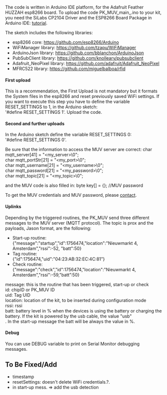 The code is written in Arduino IDE platform, for the Adafruit Feather HUZZAH esp8266 board.
To upload the code PK_MUV_main_.ino to your kit, you need the SiLabs CP2104 Driver and the ESP8266 Board Package in Arduino IDE: [tutorial](https://learn.adafruit.com/adafruit-feather-huzzah-esp8266/using-arduino-ide).

The sketch includes the following libraries:
* esp8266 core: https://github.com/esp8266/Arduino
* WiFiManager library: https://github.com/tzapu/WiFiManager
* ArduinoJson library: https://github.com/bblanchon/ArduinoJson
* PubSubClient library: https://github.com/knolleary/pubsubclient
* Adafruit_NeoPixel library: https://github.com/adafruit/Adafruit_NeoPixel
* MFRC522 library: https://github.com/miguelbalboa/rfid


#### First upload
This is a recommendation, the First Upload is not mandatory but it formats the System files in the esp8266 and reset previously saved WiFi settings.
If you want to execute this step you have to define the variable RESET_SETTINGS  to 1, in the Arduino sketch: <br>
'#define RESET_SETTINGS 1'.
Upload the code.

#### Second and further uploads
In the Arduino sketch define the variable RESET_SETTINGS 0:<br>
'#define RESET_SETTINGS 0'.

Be sure that the information to access the MUV server are correct:
char mqtt_server[41] = "<my_server>\0";<br>
char mqtt_portStr[21] = "<my_port>\0";<br>
char mqtt_username[21] = "<my_username>\0";<br>
char mqtt_password[21] = "<my_password>\0";<br>
char mqtt_topic[21] = "<my_topic>\0";<br>

and the MUV code is also filled in:
byte key[] = {};    //MUV password

To get the MUV credentials and MUV password, please [contact](https://github.com/emmapa/proximity_kit/tree/master/PK_MUV#Contacts).

#### Uplinks
Depending by the triggered routines, the PK_MUV send three different messages to the MUV server (MQTT protocol). The topic is prox and the payloads, Jason format, are the following:

- Start-up routine:<br> {"message":"startup","id":1756474,"location":"Nieuwmarkt 4, Amsterdam","rssi":-52, "batt":50}<br>
- Tag routine:<br> {"id":1756474,"uid":"04:23:AB:32:EC:4C:81”}<br>
- Check routine:<br> {"message":"check","id":1756474,"location":"Nieuwmarkt 4, Amsterdam","rssi":-59,"batt”:50}<br>

message: this is the routine that has been triggered, start-up or check <br>
id: chipID or PK_MUV ID <br>
uid: Tag UID <br>
location: location of the kit, to be inserted during configuration mode <br>
rssi: rssi <br>
batt: battery level in % when the devices is using the battery or charging the battery. If the kit is powered by the usb cable, the value "usb"<br>. In the start-up message the batt will be always the value in %.

#### Debug
You can use DEBUG variable to print on Serial Monitor debugging messages.

## To Be Fixed/Add
- timestamp
- resetSettings: doesn't delete WiFi credentials.?.
- in start-up mess. => add the usb detection
